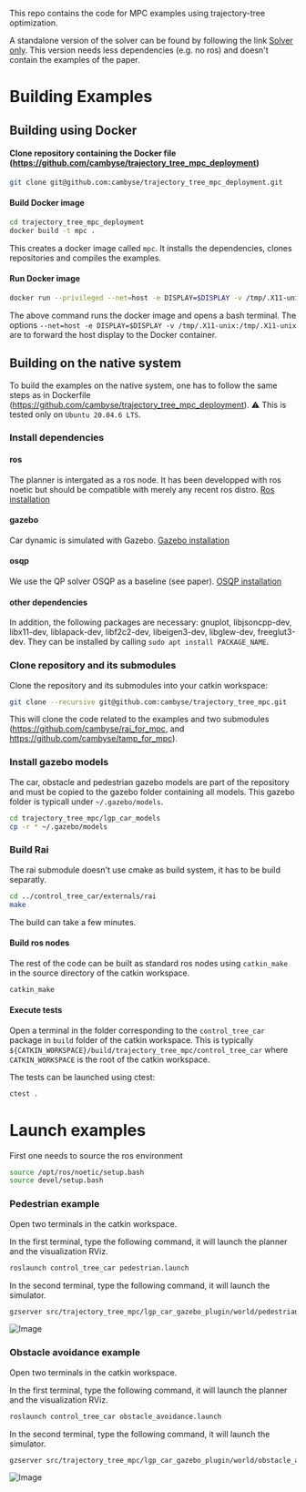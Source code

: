 This repo contains the code for MPC examples using trajectory-tree optimization.

A standalone version of the solver can be found by following the link [Solver only](https://github.com/ControlTrees/solver).
This version needs less dependencies (e.g. no ros) and doesn't contain the examples of the paper.

# Building Examples

## Building using Docker

#### Clone repository containing the Docker file (https://github.com/cambyse/trajectory_tree_mpc_deployment)

```bash
git clone git@github.com:cambyse/trajectory_tree_mpc_deployment.git
```

#### Build Docker image

```bash
cd trajectory_tree_mpc_deployment
docker build -t mpc .
```

This creates a docker image called `mpc`. It installs the dependencies, clones repositories and compiles the examples. 


#### Run Docker image

```bash
docker run --privileged --net=host -e DISPLAY=$DISPLAY -v /tmp/.X11-unix:/tmp/.X11-unix -it tamp /bin/bash
```

The above command runs the docker image and opens a bash terminal. The options `--net=host -e DISPLAY=$DISPLAY -v /tmp/.X11-unix:/tmp/.X11-unix` are to forward the host display to the Docker container.

## Building on the native system

To build the examples on the native system, one has to follow the same steps as in Dockerfile (https://github.com/cambyse/trajectory_tree_mpc_deployment). ⚠️ This is tested only on `Ubuntu 20.04.6 LTS`.

### Install dependencies

#### ros
The planner is intergated as a ros node. It has been developped with ros noetic but should be compatible with merely any recent ros distro.
[Ros installation](https://www.ros.org/install/)

#### gazebo
Car dynamic is simulated with Gazebo.
[Gazebo installation](http://gazebosim.org/tutorials?tut=ros_wrapper_versions&cat=connect_ros)

#### osqp
We use the QP solver OSQP as a baseline (see paper).
[OSQP installation](https://osqp.org/docs/installation/cc++)

#### other dependencies

In addition, the following packages are necessary: gnuplot, libjsoncpp-dev, libx11-dev, liblapack-dev, libf2c2-dev, libeigen3-dev, libglew-dev, freeglut3-dev.
They can be installed by calling `sudo apt install PACKAGE_NAME`.

### Clone repository and its submodules
Clone the repository and its submodules into your catkin workspace:
```bash
git clone --recursive git@github.com:cambyse/trajectory_tree_mpc.git
```
This will clone the code related to the examples and two submodules (https://github.com/cambyse/rai_for_mpc, and https://github.com/cambyse/tamp_for_mpc).

### Install gazebo models
The car, obstacle and pedestrian gazebo models are part of the repository and must be copied to the gazebo folder containing all models.
This gazebo folder is typicall under `~/.gazebo/models`.
```bash
cd trajectory_tree_mpc/lgp_car_models
cp -r * ~/.gazebo/models
```

### Build Rai
The rai submodule doesn't use cmake as build system, it has to be build separatly.
```bash
cd ../control_tree_car/externals/rai
make
```
The build can take a few minutes.

#### Build ros nodes
The rest of the code can be built as standard ros nodes using `catkin_make` in the source directory of the catkin workspace.
```bash
catkin_make
```

#### Execute tests
Open a terminal in the folder corresponding to the `control_tree_car` package in `build` folder of the catkin workspace.
This is typically `${CATKIN_WORKSPACE}/build/trajectory_tree_mpc/control_tree_car` where `CATKIN_WORKSPACE` is the root of the catkin workspace.

The tests can be launched using ctest:
```bash
ctest .
```

# Launch examples

First one needs to source the ros environment
```bash
source /opt/ros/noetic/setup.bash
source devel/setup.bash
```

### Pedestrian example
Open two terminals in the catkin workspace.

In the first terminal, type the following command, it will launch the planner and the visualization RViz.
```bash
roslaunch control_tree_car pedestrian.launch
```

In the second terminal, type the following command, it will launch the simulator.
```bash
gzserver src/trajectory_tree_mpc/lgp_car_gazebo_plugin/world/pedestrian_4.world
```

![Image](control_tree_car/data/doc/pedestrians.png)

### Obstacle avoidance example
Open two terminals in the catkin workspace.

In the first terminal, type the following command, it will launch the planner and the visualization RViz.
```bash
roslaunch control_tree_car obstacle_avoidance.launch
```

In the second terminal, type the following command, it will launch the simulator.
```bash
gzserver src/trajectory_tree_mpc/lgp_car_gazebo_plugin/world/obstacle_avoidance_2.world
```

![Image](control_tree_car/data/doc/obstacles.png)
